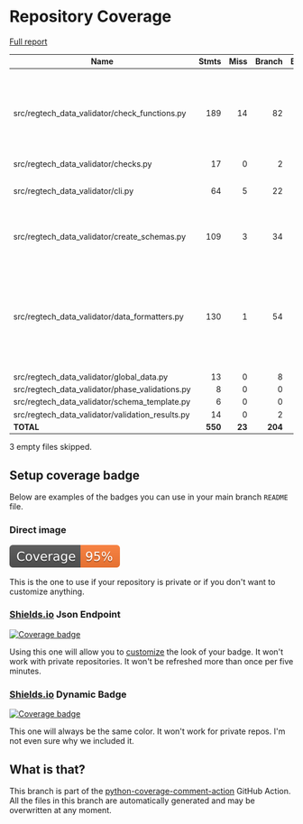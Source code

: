 # Repository Coverage

[Full report](https://htmlpreview.github.io/?https://github.com/cfpb/regtech-data-validator/blob/python-coverage-comment-action-data/htmlcov/index.html)

| Name                                                |    Stmts |     Miss |   Branch |   BrPart |   Cover |   Missing |
|---------------------------------------------------- | -------: | -------: | -------: | -------: | ------: | --------: |
| src/regtech\_data\_validator/check\_functions.py    |      189 |       14 |       82 |        0 |     91% |63-67, 119-129, 283-284, 305-306, 428-429 |
| src/regtech\_data\_validator/checks.py              |       17 |        0 |        2 |        0 |    100% |           |
| src/regtech\_data\_validator/cli.py                 |       64 |        5 |       22 |        2 |     92% |87-88, 118-119, 131 |
| src/regtech\_data\_validator/create\_schemas.py     |      109 |        3 |       34 |        4 |     95% |128, 133, 148, 220->234 |
| src/regtech\_data\_validator/data\_formatters.py    |      130 |        1 |       54 |        6 |     96% |22->exit, 187->201, 191->188, 193, 196->198, 198->191 |
| src/regtech\_data\_validator/global\_data.py        |       13 |        0 |        8 |        0 |    100% |           |
| src/regtech\_data\_validator/phase\_validations.py  |        8 |        0 |        0 |        0 |    100% |           |
| src/regtech\_data\_validator/schema\_template.py    |        6 |        0 |        0 |        0 |    100% |           |
| src/regtech\_data\_validator/validation\_results.py |       14 |        0 |        2 |        0 |    100% |           |
|                                           **TOTAL** |  **550** |   **23** |  **204** |   **12** | **94%** |           |

3 empty files skipped.


## Setup coverage badge

Below are examples of the badges you can use in your main branch `README` file.

### Direct image

[![Coverage badge](https://raw.githubusercontent.com/cfpb/regtech-data-validator/python-coverage-comment-action-data/badge.svg)](https://htmlpreview.github.io/?https://github.com/cfpb/regtech-data-validator/blob/python-coverage-comment-action-data/htmlcov/index.html)

This is the one to use if your repository is private or if you don't want to customize anything.

### [Shields.io](https://shields.io) Json Endpoint

[![Coverage badge](https://img.shields.io/endpoint?url=https://raw.githubusercontent.com/cfpb/regtech-data-validator/python-coverage-comment-action-data/endpoint.json)](https://htmlpreview.github.io/?https://github.com/cfpb/regtech-data-validator/blob/python-coverage-comment-action-data/htmlcov/index.html)

Using this one will allow you to [customize](https://shields.io/endpoint) the look of your badge.
It won't work with private repositories. It won't be refreshed more than once per five minutes.

### [Shields.io](https://shields.io) Dynamic Badge

[![Coverage badge](https://img.shields.io/badge/dynamic/json?color=brightgreen&label=coverage&query=%24.message&url=https%3A%2F%2Fraw.githubusercontent.com%2Fcfpb%2Fregtech-data-validator%2Fpython-coverage-comment-action-data%2Fendpoint.json)](https://htmlpreview.github.io/?https://github.com/cfpb/regtech-data-validator/blob/python-coverage-comment-action-data/htmlcov/index.html)

This one will always be the same color. It won't work for private repos. I'm not even sure why we included it.

## What is that?

This branch is part of the
[python-coverage-comment-action](https://github.com/marketplace/actions/python-coverage-comment)
GitHub Action. All the files in this branch are automatically generated and may be
overwritten at any moment.